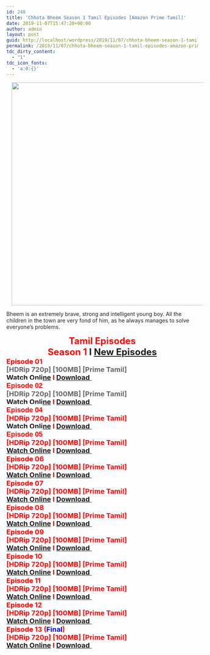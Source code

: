 ```yaml
---
id: 240
title: 'Chhota Bheem Season 1 Tamil Episodes [Amazon Prime Tamil]'
date: 2019-11-07T15:47:20+00:00
author: admin
layout: post
guid: http://localhost/wordpress/2019/11/07/chhota-bheem-season-1-tamil-episodes-amazon-prime-tamil/
permalink: /2019/11/07/chhota-bheem-season-1-tamil-episodes-amazon-prime-tamil/
tdc_dirty_content:
  - "1"
tdc_icon_fonts:
  - 'a:0:{}'
---
```

<div dir="ltr" style="text-align: left;" trbidi="on">
  <div class="separator" style="clear: both; text-align: center;">
    <a href="https://1.bp.blogspot.com/-4CDD4Yt6rd0/XJCIjkQQslI/AAAAAAAAAPI/5loNBCBgbbcOlYZkZ-uZzVPzex5XhwVvwCLcBGAs/s1600/GGLPM-CB10A-500x515.jpg" imageanchor="1" style="margin-left: 1em; margin-right: 1em;"><img loading="lazy" border="0" data-original-height="515" data-original-width="562" height="586" src="https://1.bp.blogspot.com/-4CDD4Yt6rd0/XJCIjkQQslI/AAAAAAAAAPI/5loNBCBgbbcOlYZkZ-uZzVPzex5XhwVvwCLcBGAs/s640/GGLPM-CB10A-500x515.jpg" width="640" /></a>
  </div>
  
  <h3 class="bNg8Rb" style="background-color: white; clip: rect(1px, 1px, 1px, 1px); color: #222222; font-family: arial, sans-serif; font-size: medium; font-weight: normal; height: 1px; margin: 0px; overflow: hidden; padding: 0px; position: absolute; white-space: nowrap; width: 1px; z-index: -1000;">
    Description
  </h3>
  
  <p>
    <span style="background-color: white; color: #222222; font-family: "arial" , sans-serif; font-size: x-small;">Bheem is an extremely brave, strong and intelligent young boy. All the children in the town are very fond of him, as he always manages to solve everyone&#8217;s problems.</span>
  </p>
  
  <div style="text-align: center;">
    <span style="background-color: white; font-family: "arial" , sans-serif;"><span style="color: red; font-size: x-large;"><b>Tamil Episodes</b></span></span>
  </div>
  
  <div style="text-align: center;">
    <span style="background-color: white; font-family: "arial" , sans-serif;"><span style="font-size: x-large;"><b><span style="color: red;">Season 1 </span>I<span style="color: red;"> <a href="https://toonnetworktamil2.blogspot.com/2019/03/chhota-bheem-tamil-episodes-pogo-tv.html">New Episodes</a></span></b></span></span>
  </div>
  
  <div style="text-align: left;">
    <span style="background-color: white; font-family: "arial" , sans-serif;"><span style="font-size: large;"><b><span style="color: red; font-size: large;">Episode 01</span></b></span></span>
  </div>
  
  <div style="text-align: left;">
    <span style="background-color: white; font-family: "arial" , sans-serif;"><span style="font-size: large;"><b><span style="color: #666666; font-size: large;">[HDRip 720p] [100MB] [Prime Tamil]</span></b></span></span>
  </div>
  
  <div style="text-align: left;">
    <span style="font-size: large;"><span style="background-color: white; font-family: "arial" , sans-serif;"><span style="font-size: large;"><b><span style="color: red;"><a href="https://toonnetworktamilvideos.blogspot.com/p/chhota-bheem-tamil-episode-01.html">Watch Online</a> I <a href="https://drive.google.com/file/d/1t_i833aV4kkTS-2h_MEt8lU7SdFhwu_V/view">Download</a></span></b></span></span><b style="background-color: white; font-family: arial, sans-serif;"><span style="color: red;"><a href="https://clk.ink/miA4k">&nbsp;</a></span></b></span><br /><b style="background-color: white; font-family: arial, sans-serif; font-size: x-large;"><span style="color: red; font-size: large;">Episode 02</span></b>
  </div>
  
  <div style="text-align: left;">
    <span style="background-color: white; font-family: "arial" , sans-serif;"><span style="font-size: large;"><b><span style="color: #666666; font-size: large;">[HDRip 720p] [100MB] [Prime Tamil]</span></b></span></span>
  </div>
  
  <div style="text-align: left;">
    <span style="font-size: large;"><span style="background-color: white; font-family: "arial" , sans-serif;"><span style="font-size: large;"><b><span style="color: red;"><a href="https://toonnetworktamilvideos.blogspot.com/p/chhota-bheem-tamil-episode-02.html">Watch Online</a> I <a href="https://drive.google.com/file/d/16Xk2EqcPNEFqo2eTLI_OlrQ0AozyXQBe/view">Download</a></span></b></span></span><b style="background-color: white; font-family: arial, sans-serif;"><span style="color: red;"><a href="https://clk.ink/yi3AcpwP">&nbsp;</a></span></b></span><br /><b style="background-color: white; font-family: arial, sans-serif; font-size: x-large;"><span style="color: red; font-size: large;">Episode 04</span></b>
  </div>
  
  <div style="text-align: left;">
    <span style="background-color: white; font-family: "arial" , sans-serif;"><span style="font-size: large;"><b><span style="color: red; font-size: large;">[HDRip 720p] [100MB] [Prime Tamil]</span></b></span></span>
  </div>
  
  <div style="text-align: left;">
    <span style="font-size: large;"><span style="background-color: white; font-family: "arial" , sans-serif;"><span style="font-size: large;"><b><span style="color: red;"><a href="https://toonnetworktamilvideos.blogspot.com/p/chhota-bheem-tamil-episode-04.html">Watch Online</a> I <a href="https://drive.google.com/file/d/1-mKB_MJRuEfH6-QmSyNWVEVhhMowh6kq/view">Download</a></span></b></span></span><b style="background-color: white; font-family: arial, sans-serif;"><span style="color: red;"><a href="https://clk.ink/QQ3RWk">&nbsp;</a></span></b></span><br /><b style="background-color: white; font-family: arial, sans-serif; font-size: x-large;"><span style="color: red; font-size: large;">Episode 05</span></b>
  </div>
  
  <div style="text-align: left;">
    <span style="background-color: white; font-family: "arial" , sans-serif;"><span style="font-size: large;"><b><span style="color: red; font-size: large;">[HDRip 720p] [100MB] [Prime Tamil]</span></b></span></span>
  </div>
  
  <div style="text-align: left;">
    <span style="font-size: large;"><span style="background-color: white; font-family: "arial" , sans-serif;"><span style="font-size: large;"><b><span style="color: red;"><a href="https://toonnetworktamilvideos.blogspot.com/p/chhota-bheem-tamil-episode-05.html">Watch Online</a> I <a href="https://drive.google.com/file/d/1k7n-gFMf7MuX7OolSMmuKLJW9Yudvlxc/view">Download</a></span></b></span></span><b style="background-color: white; font-family: arial, sans-serif;"><span style="color: red;"><a href="https://clk.ink/5VnDMrB8">&nbsp;</a></span></b></span>
  </div>
  
  <div style="text-align: left;">
    <span style="background-color: white; font-family: "arial" , sans-serif;"><span style="font-size: large;"><b><span style="color: red; font-size: large;">Episode 06</span></b></span></span>
  </div>
  
  <div style="text-align: left;">
    <span style="background-color: white; font-family: "arial" , sans-serif;"><span style="font-size: large;"><b><span style="color: red; font-size: large;">[HDRip 720p] [100MB] [Prime Tamil]</span></b></span></span>
  </div>
  
  <div style="text-align: left;">
    <span style="font-size: large;"><span style="background-color: white; font-family: "arial" , sans-serif;"><span style="font-size: large;"><b><span style="color: red;"><a href="https://toonnetworktamilvideos.blogspot.com/p/chhota-bheem-tamil-episode-06.html">Watch Online</a> I <a href="https://drive.google.com/file/d/1451Sl_1An7sRw54N3k1DckUpgozQVw81/view">Download</a></span></b></span></span><b style="background-color: white; font-family: arial, sans-serif;"><span style="color: red;"><a href="https://clk.ink/bl3V6A">&nbsp;</a></span></b></span>
  </div>
  
  <div style="text-align: left;">
    <span style="background-color: white; font-family: "arial" , sans-serif;"><span style="font-size: large;"><b><span style="color: red; font-size: large;">Episode 07</span></b></span></span>
  </div>
  
  <div style="text-align: left;">
    <span style="background-color: white; font-family: "arial" , sans-serif;"><span style="font-size: large;"><b><span style="color: red; font-size: large;">[HDRip 720p] [100MB] [Prime Tamil]</span></b></span></span>
  </div>
  
  <div style="text-align: left;">
    <span style="font-size: large;"><span style="background-color: white; font-family: "arial" , sans-serif;"><span style="font-size: large;"><b><span style="color: red;"><a href="https://toonnetworktamilvideos.blogspot.com/p/chhota-bheem-tamil-episode-07.html">Watch Online</a> I <a href="https://drive.google.com/file/d/1kfbiaCEnAfDzvog0Yilp-R0BNteYgCF0/view">Download</a></span></b></span></span><b style="background-color: white; font-family: arial, sans-serif;"><span style="color: red;"><a href="https://clk.ink/bIRpk">&nbsp;</a></span></b></span>
  </div>
  
  <div style="text-align: left;">
    <span style="background-color: white; font-family: "arial" , sans-serif;"><span style="font-size: large;"><b><span style="color: red; font-size: large;">Episode 08</span></b></span></span>
  </div>
  
  <div style="text-align: left;">
    <span style="background-color: white; font-family: "arial" , sans-serif;"><span style="font-size: large;"><b><span style="color: red; font-size: large;">[HDRip 720p] [100MB] [Prime Tamil]</span></b></span></span>
  </div>
  
  <div style="text-align: left;">
    <span style="font-size: large;"><span style="background-color: white; font-family: "arial" , sans-serif;"><span style="font-size: large;"><b><span style="color: red;"><a href="https://toonnetworktamilvideos.blogspot.com/p/chhota-bheem-tamil-episode-08.html">Watch Online</a> I <a href="https://drive.google.com/file/d/1dJKF4BU2Z3zUfnzOnhUA3bZsoNUSIGKd/view">Download</a></span></b></span></span><b style="background-color: white; font-family: arial, sans-serif;"><span style="color: red;"><a href="https://clk.ink/wyHdT">&nbsp;</a></span></b></span>
  </div>
  
  <div style="text-align: left;">
    <span style="background-color: white; font-family: "arial" , sans-serif;"><span style="font-size: large;"><b><span style="color: red; font-size: large;">Episode 09</span></b></span></span>
  </div>
  
  <div style="text-align: left;">
    <span style="background-color: white; font-family: "arial" , sans-serif;"><span style="font-size: large;"><b><span style="color: red; font-size: large;">[HDRip 720p] [100MB] [Prime Tamil]</span></b></span></span>
  </div>
  
  <div style="text-align: left;">
    <span style="font-size: large;"><span style="background-color: white; font-family: "arial" , sans-serif;"><span style="font-size: large;"><b><span style="color: red;"><a href="https://toonnetworktamilvideos.blogspot.com/p/chhota-bheem-tamil-episode-09.html">Watch Online</a> I <a href="https://drive.google.com/file/d/15jEnMutWZ8UCSMknvbOZLN_qYxOQkjv3/view">Download</a></span></b></span></span><b style="background-color: white; font-family: arial, sans-serif;"><span style="color: red;"><a href="https://clk.ink/uqIu7">&nbsp;</a></span></b></span>
  </div>
  
  <div style="text-align: left;">
    <span style="background-color: white; font-family: "arial" , sans-serif;"><span style="font-size: large;"><b><span style="color: red; font-size: large;">Episode 10</span></b></span></span>
  </div>
  
  <div style="text-align: left;">
    <span style="background-color: white; font-family: "arial" , sans-serif;"><span style="font-size: large;"><b><span style="color: red; font-size: large;">[HDRip 720p] [100MB] [Prime Tamil]</span></b></span></span>
  </div>
  
  <div style="text-align: left;">
    <span style="font-size: large;"><span style="background-color: white; font-family: "arial" , sans-serif;"><span style="font-size: large;"><b><span style="color: red;"><a href="https://toonnetworktamilvideos.blogspot.com/p/chhota-bheem-tamil-episode-10.html">Watch Online</a> I <a href="https://drive.google.com/file/d/1iD2dTdmXFkCmwWwhXNgNIYUK9irHcERq/view">Download</a></span></b></span></span><b style="background-color: white; font-family: arial, sans-serif;"><span style="color: red;"><a href="https://clk.ink/iQbSgh">&nbsp;</a></span></b></span>
  </div>
  
  <div style="text-align: left;">
    <span style="background-color: white; font-family: "arial" , sans-serif;"><span style="font-size: large;"><b><span style="color: red; font-size: large;">Episode 11</span></b></span></span>
  </div>
  
  <div style="text-align: left;">
    <span style="background-color: white; font-family: "arial" , sans-serif;"><span style="font-size: large;"><b><span style="color: red; font-size: large;">[HDRip 720p] [100MB] [Prime Tamil]</span></b></span></span>
  </div>
  
  <div style="text-align: left;">
    <span style="font-size: large;"><span style="background-color: white; font-family: "arial" , sans-serif;"><span style="font-size: large;"><b><span style="color: red;"><a href="https://toonnetworktamilvideos.blogspot.com/p/chhota-bheem-tamil-episode-11.html">Watch Online</a> I <a href="https://drive.google.com/file/d/1aN-ps7KgLdHKSMjknsOnoG_K3u2D3rBn/view">Download</a></span></b></span></span><b style="background-color: white; font-family: arial, sans-serif;"><span style="color: red;"><a href="https://clk.ink/cLsW5">&nbsp;</a></span></b></span>
  </div>
  
  <div style="text-align: left;">
    <span style="background-color: white; font-family: "arial" , sans-serif;"><span style="font-size: large;"><b><span style="color: red; font-size: large;">Episode 12</span></b></span></span>
  </div>
  
  <div style="text-align: left;">
    <span style="background-color: white; font-family: "arial" , sans-serif;"><span style="font-size: large;"><b><span style="color: red; font-size: large;">[HDRip 720p] [100MB] [Prime Tamil]</span></b></span></span>
  </div>
  
  <div style="text-align: left;">
    <span style="font-size: large;"><span style="background-color: white; font-family: "arial" , sans-serif;"><span style="font-size: large;"><b><span style="color: red;"><a href="https://toonnetworktamilvideos.blogspot.com/p/chhota-bheem-tamil-episode-12.html">Watch Online</a> I <a href="https://drive.google.com/open?id=1hR38YnsXAknyXIqwB9YZZHvyrDz9J31p">Download</a></span></b></span></span><b style="background-color: white; font-family: arial, sans-serif;"><span style="color: red;"><a href="https://clk.ink/x3c4PAv">&nbsp;</a></span></b></span>
  </div>
  
  <div style="text-align: left;">
    <span style="background-color: white; font-family: "arial" , sans-serif;"><span style="font-size: large;"><b><span style="color: red; font-size: large;">Episode 13 (</span><span style="color: blue; font-size: large;">Final</span><span style="color: red; font-size: large;">)</span></b></span></span>
  </div>
  
  <div style="text-align: left;">
    <span style="background-color: white; font-family: "arial" , sans-serif;"><span style="font-size: large;"><b><span style="color: red; font-size: large;">[HDRip 720p] [100MB] [Prime Tamil]</span></b></span></span>
  </div>
  
  <div style="text-align: left;">
    <span style="font-size: large;"><span style="background-color: white; font-family: "arial" , sans-serif;"><span style="font-size: large;"><b><span style="color: red;"><a href="https://toonnetworktamilvideos.blogspot.com/p/chhota-bheem-tamil-episode-13.html">Watch Online</a> I <a href="https://drive.google.com/file/d/1BRhLZ3cqKmrkBgIDKKtAYRNkQA6cgArJ/view">Download</a></span></b></span></span><b style="background-color: white; font-family: arial, sans-serif;"><span style="color: red;"><a href="https://clk.ink/ZvtPPRV">&nbsp;</a></span></b></span>
  </div>
</div>